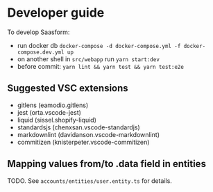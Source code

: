 # Developer guide

To develop Saasform:
- run docker db `docker-compose -d docker-compose.yml -f docker-compose.dev.yml up`
- on another shell in `src/webapp` run `yarn start:dev`
- before commit: `yarn lint && yarn test && yarn test:e2e`

## Suggested VSC extensions

- gitlens (eamodio.gitlens)
- jest (orta.vscode-jest)
- liquid (sissel.shopify-liquid)
- standardsjs (chenxsan.vscode-standardjs)
- markdownlint (davidanson.vscode-markdownlint)
- commitizen (knisterpeter.vscode-commitizen)

## Mapping values from/to .data field in entities

TODO. See `accounts/entities/user.entity.ts` for details.

